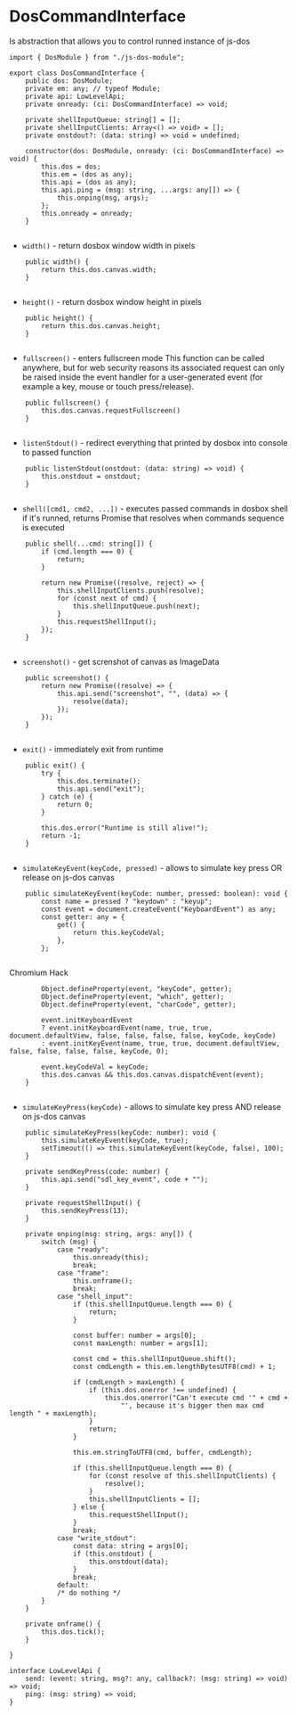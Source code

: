 



# DosCommandInterface
Is abstraction that allows you to control runned instance of js-dos


  

```
import { DosModule } from "./js-dos-module";

export class DosCommandInterface {
    public dos: DosModule;
    private em: any; // typeof Module;
    private api: LowLevelApi;
    private onready: (ci: DosCommandInterface) => void;

    private shellInputQueue: string[] = [];
    private shellInputClients: Array<() => void> = [];
    private onstdout?: (data: string) => void = undefined;

    constructor(dos: DosModule, onready: (ci: DosCommandInterface) => void) {
        this.dos = dos;
        this.em = (dos as any);
        this.api = (dos as any);
        this.api.ping = (msg: string, ...args: any[]) => {
            this.onping(msg, args);
        };
        this.onready = onready;
    }


```







* `width()` - return dosbox window width in pixels


  

```
    public width() {
        return this.dos.canvas.width;
    }


```







* `height()` - return dosbox window height in pixels


  

```
    public height() {
        return this.dos.canvas.height;
    }


```







* `fullscreen()` - enters fullscreen mode
This function can be called anywhere, but for web security reasons its associated request can only be raised
inside the event handler for a user-generated event (for example a key, mouse or touch press/release).


  

```
    public fullscreen() {
        this.dos.canvas.requestFullscreen()
    }


```







* `listenStdout()` - redirect everything that printed by dosbox into
console to passed function


  

```
    public listenStdout(onstdout: (data: string) => void) {
        this.onstdout = onstdout;
    }


```







* `shell([cmd1, cmd2, ...])` - executes passed commands
in dosbox shell if it's runned, returns Promise that
resolves when commands sequence is executed


  

```
    public shell(...cmd: string[]) {
        if (cmd.length === 0) {
            return;
        }

        return new Promise((resolve, reject) => {
            this.shellInputClients.push(resolve);
            for (const next of cmd) {
                this.shellInputQueue.push(next);
            }
            this.requestShellInput();
        });
    }


```







* `screenshot()` - get screnshot of canvas as ImageData


  

```
    public screenshot() {
        return new Promise((resolve) => {
            this.api.send("screenshot", "", (data) => {
                resolve(data);
            });
        });
    }


```







* `exit()` - immediately exit from runtime


  

```
    public exit() {
        try {
            this.dos.terminate();
            this.api.send("exit");
        } catch (e) {
            return 0;
        }

        this.dos.error("Runtime is still alive!");
        return -1;
    }


```







* `simulateKeyEvent(keyCode, pressed)` - allows to simulate key press OR release on js-dos canvas


  

```
    public simulateKeyEvent(keyCode: number, pressed: boolean): void {
        const name = pressed ? "keydown" : "keyup";
        const event = document.createEvent("KeyboardEvent") as any;
        const getter: any = {
            get() {
                return this.keyCodeVal;
            },
        };


```







Chromium Hack


  

```
        Object.defineProperty(event, "keyCode", getter);
        Object.defineProperty(event, "which", getter);
        Object.defineProperty(event, "charCode", getter);

        event.initKeyboardEvent
        ? event.initKeyboardEvent(name, true, true, document.defaultView, false, false, false, false, keyCode, keyCode)
        : event.initKeyEvent(name, true, true, document.defaultView, false, false, false, false, keyCode, 0);

        event.keyCodeVal = keyCode;
        this.dos.canvas && this.dos.canvas.dispatchEvent(event);
    }


```







* `simulateKeyPress(keyCode)` - allows to simulate key press AND release on js-dos canvas


  

```
    public simulateKeyPress(keyCode: number): void {
        this.simulateKeyEvent(keyCode, true);
        setTimeout(() => this.simulateKeyEvent(keyCode, false), 100);
    }

    private sendKeyPress(code: number) {
        this.api.send("sdl_key_event", code + "");
    }

    private requestShellInput() {
        this.sendKeyPress(13);
    }

    private onping(msg: string, args: any[]) {
        switch (msg) {
            case "ready":
                this.onready(this);
                break;
            case "frame":
                this.onframe();
                break;
            case "shell_input":
                if (this.shellInputQueue.length === 0) {
                    return;
                }

                const buffer: number = args[0];
                const maxLength: number = args[1];

                const cmd = this.shellInputQueue.shift();
                const cmdLength = this.em.lengthBytesUTF8(cmd) + 1;

                if (cmdLength > maxLength) {
                    if (this.dos.onerror !== undefined) {
                        this.dos.onerror("Can't execute cmd '" + cmd +
                            "', because it's bigger then max cmd length " + maxLength);
                    }
                    return;
                }

                this.em.stringToUTF8(cmd, buffer, cmdLength);

                if (this.shellInputQueue.length === 0) {
                    for (const resolve of this.shellInputClients) {
                        resolve();
                    }
                    this.shellInputClients = [];
                } else {
                    this.requestShellInput();
                }
                break;
            case "write_stdout":
                const data: string = args[0];
                if (this.onstdout) {
                    this.onstdout(data);
                }
                break;
            default:
            /* do nothing */
        }
    }

    private onframe() {
        this.dos.tick();
    }

}

interface LowLevelApi {
    send: (event: string, msg?: any, callback?: (msg: string) => void) => void;
    ping: (msg: string) => void;
}


```




